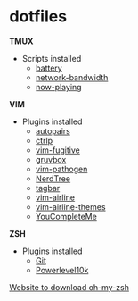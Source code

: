 # dotfiles

**TMUX**
  * Scripts installed
    * [battery](https://github.com/jldeen/bad-ass-terminal/blob/master/bin/battery.sh)
    * [network-bandwidth](https://github.com/xamut/tmux-network-bandwidth)
    * [now-playing](https://gugsrs.github.io/tmux-spotify-mac/)
 
**VIM**
  * Plugins installed
    * [autopairs](https://github.com/jiangmiao/auto-pairs)
    * [ctrlp](https://github.com/ctrlpvim/ctrlp.vim)
    * [vim-fugitive](https://github.com/tpope/vim-fugitive)
    * [gruvbox](https://github.com/morhetz/gruvbox)
    * [vim-pathogen](https://github.com/tpope/vim-pathogen)
    * [NerdTree](https://github.com/scrooloose/nerdtree)
    * [tagbar](https://github.com/preservim/tagbar)
    * [vim-airline](https://github.com/vim-airline/vim-airline)
    * [vim-airline-themes](https://github.com/vim-airline/vim-airline-themes)
    * [YouCompleteMe](https://github.com/tabnine/YouCompleteMe)
    
**ZSH**
  * Plugins installed
    * [Git](https://github.com/robbyrussell/oh-my-zsh/tree/master/plugins/git)
    * [Powerlevel10k](https://github.com/romkatv/powerlevel10k)
  
  [Website to download oh-my-zsh](https://ohmyz.sh)
